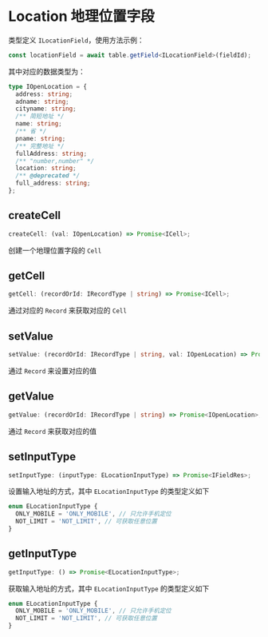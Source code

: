 # Location 地理位置字段
类型定义 `ILocationField`，使用方法示例：
```typescript
const locationField = await table.getField<ILocationField>(fieldId);
```
其中对应的数据类型为：
```typescript
type IOpenLocation = {
  address: string;
  adname: string;
  cityname: string;
  /** 简短地址 */
  name: string;
  /** 省 */
  pname: string;
  /** 完整地址 */
  fullAddress: string;
  /** "number,number" */
  location: string;
  /** @deprecated */
  full_address: string;
};
```

## createCell
```typescript
createCell: (val: IOpenLocation) => Promise<ICell>;
```
创建一个地理位置字段的 `Cell`

## getCell
```typescript
getCell: (recordOrId: IRecordType | string) => Promise<ICell>;
```
通过对应的 `Record` 来获取对应的 `Cell`

## setValue
```typescript
setValue: (recordOrId: IRecordType | string, val: IOpenLocation) => Promise<boolean>;
```
通过 `Record` 来设置对应的值

## getValue
```typescript
getValue: (recordOrId: IRecordType | string) => Promise<IOpenLocation>;
```
通过 `Record` 来获取对应的值

## setInputType
```typescript
setInputType: (inputType: ELocationInputType) => Promise<IFieldRes>;
```
设置输入地址的方式，其中 `ELocationInputType` 的类型定义如下 
```typescript
enum ELocationInputType {
  ONLY_MOBILE = 'ONLY_MOBILE', // 只允许手机定位
  NOT_LIMIT = 'NOT_LIMIT', // 可获取任意位置
}
```

## getInputType
```typescript
getInputType: () => Promise<ELocationInputType>;
```
获取输入地址的方式，其中 `ELocationInputType` 的类型定义如下
```typescript
enum ELocationInputType {
  ONLY_MOBILE = 'ONLY_MOBILE', // 只允许手机定位
  NOT_LIMIT = 'NOT_LIMIT', // 可获取任意位置
}
```